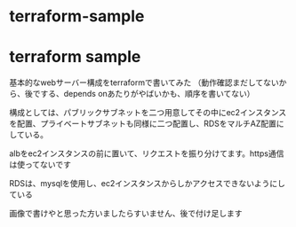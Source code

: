 # terraform-sample
<h1>terraform sample</h1>
<p>基本的なwebサーバー構成をterraformで書いてみた （動作確認まだしてないから、後でする、depends onあたりがやばいかも、順序を書いてない）</p>
<p>構成としては、パブリックサブネットを二つ用意してその中にec2インスタンスを配置、プライベートサブネットも同様に二つ配置し、RDSをマルチAZ配置にしている。</p>
<p>albをec2インスタンスの前に置いて、リクエストを振り分けてます。https通信は使ってないです</p>
<p>RDSは、mysqlを使用し、ec2インスタンスからしかアクセスできないようにしている</p>
<p>画像で書けやと思った方いましたらすいません、後で付け足します</p>
